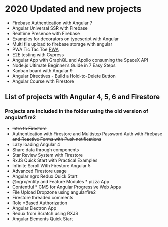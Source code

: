 # 2020 Updated and new projects

- Firebase Authentication with Angular 7
- Angular Universal SSR with Firebase
- Realtime Presence with Firebase
- Examples for decorators on typescript with Angular
- Multi file upload to firebase storage with angular
- PWA Tic Tac Toe [PWA](https://innorpg.firebaseapp.com/)
- E2E testing with Cypress
- Angular App with GraphQL and Apollo consuming the SpaceX API
- Node.js Ultimate Beginner’s Guide in 7 Easy Steps
- Kanban board with Angular 9
- Angular Directives - Build a Hold-to-Delete Button
- Angular Course with Firestore

## List of projects with Angular 4, 5, 6 and Firestore

### Projects are included in the folder using the old version of angularfire2

- ~~Intro to Firestore~~
- ~~Authentication with Firestore and Multistep Password Auth with Firebase and Reactive Forms with Push notifications~~
- Lazy loading Angular 4
- Share data through components
- Star Review System with Firestore
- RxJS Quick Start with Practical Examples
- Infinite Scroll With Firestore Angular 5
- Advanced Firestore usage
- Angular ngrx Redux Quick Start
- @ngrx/entity and Feature Modules \* pizza App
- Contentful \* CMS for Angular Progressive Web Apps
- File Upload Dropzone using angularfire2
- Firestore threaded comments
- Role \*Based Authorization
- Angular Electron App
- Redux from Scratch using RXJS
- Angular Elements Quick Start
